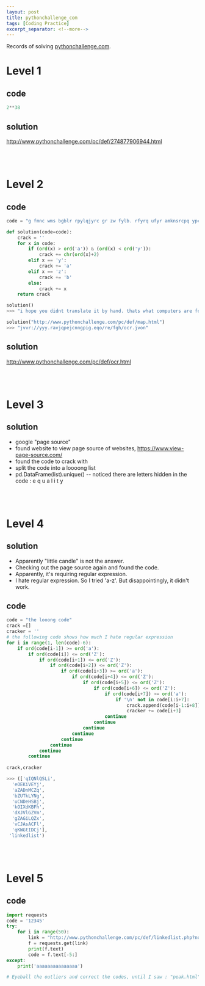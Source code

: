 ```yaml
---
layout: post
title: pythonchallenge_com
tags: [Coding Practice]
excerpt_separator: <!--more-->
---
```

Records of solving [pythonchallenge.com](http://www.pythonchallenge.com/).
<!--more-->

# Level 1

## code
```python
2**38
```
## solution
http://www.pythonchallenge.com/pc/def/274877906944.html

<br/>
<br/>

# Level 2

## code
```python
code = "g fmnc wms bgblr rpylqjyrc gr zw fylb. rfyrq ufyr amknsrcpq ypc dmp. bmgle gr gl zw fylb gq glcddgagclr ylb rfyr'q ufw rfgq rcvr gq qm jmle. sqgle qrpgle.kyicrpylq() gq pcamkkclbcb. lmu ynnjw ml rfc spj."

def solution(code=code):
    crack = ''
    for x in code:
        if (ord(x) > ord('a')) & (ord(x) < ord('y')):
            crack += chr(ord(x)+2)
        elif x == 'y':
            crack += 'a'
        elif x == 'z':
            crack += 'b'
        else:
            crack += x
    return crack

solution()
>>> "i hope you didnt translate it by hand. thats what computers are for. doing it in by hand is inefficient and that's why this text is so long. using string.maketrans() is recommended. now apply on the url."

solution("http://www.pythonchallenge.com/pc/def/map.html")
>>> "jvvr://yyy.ravjqpejcnngpig.eqo/re/fgh/ocr.jvon"
```
## solution
http://www.pythonchallenge.com/pc/def/ocr.html


<br/>
<br/>


# Level 3

## solution  
* google "page source"  
* found website to view page source of websites, https://www.view-page-source.com/
* found the code to crack with
* split the code into a loooong list
* pd.DataFrame(list).unique() -- noticed there are letters hidden in the code : e q u a l i t y

<br/>
<br/>

# Level 4

## solution  
* Apparently "little candle" is not the answer.  
* Checking out the page source again and found the code.  
* Apparently, it's requiring regular expression. 
* I hate regular expression. So I tried 'a-z'. But disappointingly, it didn't work.  

## code  
```python
code = "the looong code"
crack =[]
cracker = ''
# the following code shows how much I hate regular expression
for i in range(1, len(code)-6):
    if ord(code[i-1]) >= ord('a'):
        if ord(code[i]) <= ord('Z'):
            if ord(code[i+1]) <= ord('Z'):
                if ord(code[i+2]) <= ord('Z'):
                    if ord(code[i+3]) >= ord('a'):
                        if ord(code[i+4]) <= ord('Z'):
                            if ord(code[i+5]) <= ord('Z'):
                                if ord(code[i+6]) <= ord('Z'):
                                    if ord(code[i+7]) >= ord('a'):
                                        if '\n' not in code[i:i+7]:
                                            crack.append(code[i-1:i+8])
                                            cracker += code[i+3]
                                    continue
                                continue
                            continue
                        continue
                    continue
                continue
            continue
        continue
        
crack,cracker

>>> (['qIQNlQSLi',
  'eOEKiVEYj',
  'aZADnMCZq',
  'bZUTkLYNg',
  'uCNDeHSBj',
  'kOIXdKBFh',
  'dXJVlGZVm',
  'gZAGiLQZx',
  'vCJAsACFl',
  'qKWGtIDCj'],
 'linkedlist')

```


<br/>
<br/>

# Level 5

## code  
```python
import requests
code = '12345'
try:
    for i in range(50):
        link = "http://www.pythonchallenge.com/pc/def/linkedlist.php?nothing="+code
        f = requests.get(link)
        print(f.text)
        code = f.text[-5:]
except:
    print('aaaaaaaaaaaaaaa')

# Eyeball the outliers and correct the codes, until I saw : "peak.html"
```

<br/>
<br/>
